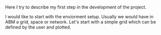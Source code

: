 Here I try to describe my first step in the development of the project.

I would like to start with the enviorment setup. Usually we would have in ABM a grid, space or network. Let's start with a simple grid which can be defined by the user and plotted.
